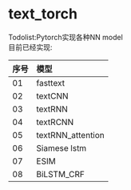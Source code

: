 # text_torch
Todolist:Pytorch实现各种NN model  
目前已经实现:  

| 序号 | 模型 |  
| :-----| :---- |  
| 01 | fasttext |
| 02 | textCNN |
| 03 | textRNN |
| 04 | textRCNN |
| 05 | textRNN_attention |
| 06 | Siamese lstm |
| 07 | ESIM |
| 08 | BiLSTM_CRF |

